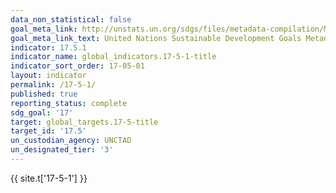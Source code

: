 ```yaml
---
data_non_statistical: false
goal_meta_link: http://unstats.un.org/sdgs/files/metadata-compilation/Metadata-Goal-17.pdf
goal_meta_link_text: United Nations Sustainable Development Goals Metadata (pdf 468kB)
indicator: 17.5.1
indicator_name: global_indicators.17-5-1-title
indicator_sort_order: 17-05-01
layout: indicator
permalink: /17-5-1/
published: true
reporting_status: complete
sdg_goal: '17'
target: global_targets.17-5-title
target_id: '17.5'
un_custodian_agency: UNCTAD
un_designated_tier: '3'
---
```

{{ site.t['17-5-1'] }}
